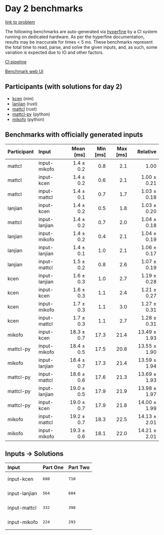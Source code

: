 # Day 2 benchmarks

[link to problem](https://adventofcode.com/2024/day/2)

The following benchmarks are auto-generated via
[hyperfine](https://github.com/sharkdp/hyperfine) by a CI system running on
dedicated hardware. As per the hyperfine documentation, results may be
inaccurate for times < 5 ms. These benchmarks represent the total time to read,
parse, and solve the given inputs, and, as such, some variation is expected due
to IO and other factors.

[CI pipeline](http://ci.papercode.net:8080/teams/main/pipelines/aoc2024)

[Benchmark web UI](https://aoc.ancalagon.black)


## Participants (with solutions for day 2)

- [kcen](https://github.com/kcen/aoc2024) (nim)
- [lanjian](https://github.com/lanjian/aoc-2024) (rust)
- [mattcl](https://github.com/mattcl/aoc2024) (rust)
- [mattcl-py](https://github.com/mattcl/aoc2024-py) (python)
- [mikofo](https://github.com/mikofo/aoc2024) (python)


## Benchmarks with officially generated inputs

| Participant | Input | Mean [ms] | Min [ms] | Max [ms] | Relative |
|:---|:---|---:|---:|---:|---:|
| mattcl | input-mikofo | 1.4 ± 0.2 | 0.8 | 2.1 | 1.00 |
| mattcl | input-kcen | 1.4 ± 0.2 | 0.6 | 2.1 | 1.00 ± 0.21 |
| mattcl | input-mattcl | 1.4 ± 0.1 | 0.7 | 1.7 | 1.03 ± 0.18 |
| lanjian | input-kcen | 1.4 ± 0.2 | 0.5 | 1.8 | 1.03 ± 0.20 |
| mattcl | input-lanjian | 1.4 ± 0.2 | 0.7 | 2.0 | 1.04 ± 0.18 |
| lanjian | input-mikofo | 1.4 ± 0.2 | 0.4 | 2.1 | 1.04 ± 0.19 |
| lanjian | input-lanjian | 1.4 ± 0.1 | 1.0 | 2.1 | 1.06 ± 0.17 |
| lanjian | input-mattcl | 1.5 ± 0.2 | 0.8 | 2.6 | 1.07 ± 0.19 |
| kcen | input-lanjian | 1.6 ± 0.3 | 1.0 | 2.7 | 1.19 ± 0.28 |
| kcen | input-kcen | 1.6 ± 0.3 | 1.1 | 2.4 | 1.21 ± 0.27 |
| kcen | input-mikofo | 1.7 ± 0.3 | 1.1 | 3.0 | 1.27 ± 0.31 |
| kcen | input-mattcl | 1.7 ± 0.3 | 1.1 | 2.7 | 1.28 ± 0.31 |
| mikofo | input-kcen | 18.3 ± 0.7 | 17.3 | 21.4 | 13.49 ± 1.93 |
| mattcl-py | input-mikofo | 18.4 ± 0.5 | 17.5 | 20.8 | 13.55 ± 1.90 |
| mikofo | input-lanjian | 18.4 ± 0.7 | 17.3 | 21.4 | 13.59 ± 1.94 |
| mattcl-py | input-mattcl | 18.6 ± 0.6 | 17.6 | 21.3 | 13.69 ± 1.93 |
| mattcl-py | input-lanjian | 19.0 ± 0.5 | 17.9 | 21.9 | 13.98 ± 1.97 |
| mattcl-py | input-kcen | 19.0 ± 0.7 | 17.9 | 21.8 | 14.00 ± 1.99 |
| mikofo | input-mattcl | 19.2 ± 0.7 | 18.3 | 22.5 | 14.13 ± 2.01 |
| mikofo | input-mikofo | 19.3 ± 0.6 | 18.1 | 22.0 | 14.21 ± 2.01 |


## Inputs -> Solutions

| Input | Part One | Part Two |
|:---|:---|:---|
|input-kcen|<pre>680</pre>|<pre>710</pre>|
|input-lanjian|<pre>564</pre>|<pre>604</pre>|
|input-mattcl|<pre>332</pre>|<pre>398</pre>|
|input-mikofo|<pre>224</pre>|<pre>293</pre>|
